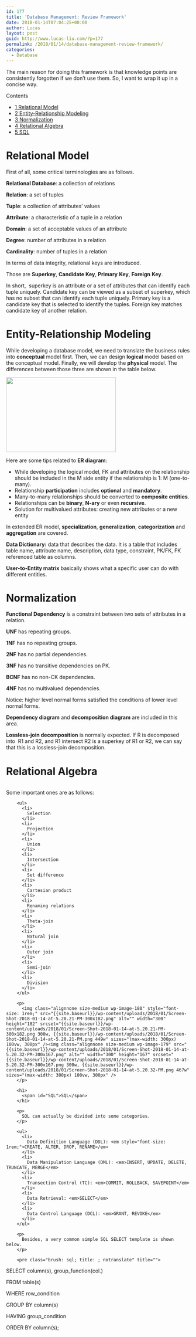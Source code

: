 ```yaml
---
id: 177
title: 'Database Management: Review Framework'
date: 2018-01-14T07:04:25+00:00
author: Lucas
layout: post
guid: http://www.lucas-liu.com/?p=177
permalink: /2018/01/14/database-management-review-framework/
categories:
  - Database
---
```

The main reason for doing this framework is that knowledge points are consistently forgotten if we don&#8217;t use them. So, I want to wrap it up in a concise way.

<div id="toc_container" class="no_bullets">
  <p class="toc_title">
    Contents
  </p>
  
  <ul class="toc_list">
    <li>
      <a href="#Relational_Model"><span class="toc_number toc_depth_1">1</span> Relational Model</a>
    </li>
    <li>
      <a href="#Entity-Relationship_Modeling"><span class="toc_number toc_depth_1">2</span> Entity-Relationship Modeling</a>
    </li>
    <li>
      <a href="#Normalization"><span class="toc_number toc_depth_1">3</span> Normalization</a>
    </li>
    <li>
      <a href="#Relational_Algebra"><span class="toc_number toc_depth_1">4</span> Relational Algebra</a>
    </li>
    <li>
      <a href="#SQL"><span class="toc_number toc_depth_1">5</span> SQL</a>
    </li>
  </ul>
</div>

# <span id="Relational_Model">Relational Model</span>

First of all, some critical terminologies are as follows.

**Relational Database**: a collection of relations

**Relation**: a set of tuples

**Tuple**: a collection of attributes&#8217; values

**Attribute**: a characteristic of a tuple in a relation

**Domain**: a set of acceptable values of an attribute

**Degree**: number of attributes in a relation

**Cardinality**: number of tuples in a relation

In terms of data integrity, relational keys are introduced.

Those are **Superkey**, **Candidate Key**, **Primary** **Key**, **Foreign** **Key**.

In short,  superkey is an attribute or a set of attributes that can identify each tuple uniquely. Candidate key can be viewed as a subset of superkey, which has no subset that can identify each tuple uniquely. Primary key is a candidate key that is selected to identify the tuples. Foreign key matches candidate key of another relation.

# <span id="Entity-Relationship_Modeling">Entity-Relationship Modeling</span>

While developing a database model, we need to translate the business rules into **conceptual** model first. Then, we can design **logical** model based on the conceptual model. Finally, we will develop the **physical** model. The differences between those three are shown in the table below.

<img class="alignnone size-medium wp-image-178" src="{{site.baseurl}}/wp-content/uploads/2018/01/Screen-Shot-2018-01-14-at-4.31.26-PM-300x204.png" alt="" width="300" height="204" srcset="{{site.baseurl}}/wp-content/uploads/2018/01/Screen-Shot-2018-01-14-at-4.31.26-PM-300x204.png 300w, {{site.baseurl}}/wp-content/uploads/2018/01/Screen-Shot-2018-01-14-at-4.31.26-PM.png 397w" sizes="(max-width: 300px) 100vw, 300px" /> 

Here are some tips related to **ER diagram**:

  * While developing the logical model, FK and attributes on the relationship should be included in the M side entity if the relationship is 1: M (one-to-many).
  * Relationship **participation** includes **optional** and **mandatory**.
  * Many-to-many relationships should be converted to **composite entities**.
  * Relationships can be **binary**, **N-ary** or even **recursive**.
  * Solution for multivalued attributes: creating new attributes or a new entity

In extended ER model, **specialization**, **generalization**, **categorization** and **aggregation** are covered.

**Data Dictionary:** data that describes the data. It is a table that includes table name, attribute name, description, data type, constraint, PK/FK, FK referenced table as columns.

**User-to-Entity matrix** basically shows what a specific user can do with different entities.

# <span id="Normalization">Normalization</span>

**Functional Dependency** is a constraint between two sets of attributes in a relation.

**UNF** has repeating groups.

**1NF** has no repeating groups.

**2NF** has no partial dependencies.

**3NF** has no transitive dependencies on PK.

**BCNF** has no non-CK dependencies.

**4NF** has no multivalued dependencies.

Notice: higher level normal forms satisfied the conditions of lower level normal forms.

**Dependency diagram** and **decomposition diagram** are included in this area.

**Lossless-join decomposition** is normally expected. If R is decomposed into  R1 and R2, and R1 intersect R2 is a superkey of R1 or R2, we can say that this is a lossless-join decomposition.

# <span id="Relational_Algebra">Relational Algebra</span>

<div class="page" title="Page 2">
  <div class="section">
    <div class="layoutArea">
      <div class="column">
        <p>
          Some important ones are as follows:
        </p>
        
        <ul>
          <li>
            Selection
          </li>
          <li>
            Projection
          </li>
          <li>
            Union
          </li>
          <li>
            Intersection
          </li>
          <li>
            Set difference
          </li>
          <li>
            Cartesian product
          </li>
          <li>
            Renaming relations
          </li>
          <li>
            Theta-join
          </li>
          <li>
            Natural join
          </li>
          <li>
            Outer join
          </li>
          <li>
            Semi-join
          </li>
          <li>
            Division
          </li>
        </ul>
        
        <p>
          <img class="alignnone size-medium wp-image-180" style="font-size: 1rem;" src="{{site.baseurl}}/wp-content/uploads/2018/01/Screen-Shot-2018-01-14-at-5.20.21-PM-300x182.png" alt="" width="300" height="182" srcset="{{site.baseurl}}/wp-content/uploads/2018/01/Screen-Shot-2018-01-14-at-5.20.21-PM-300x182.png 300w, {{site.baseurl}}/wp-content/uploads/2018/01/Screen-Shot-2018-01-14-at-5.20.21-PM.png 449w" sizes="(max-width: 300px) 100vw, 300px" /><img class="alignnone size-medium wp-image-179" src="{{site.baseurl}}/wp-content/uploads/2018/01/Screen-Shot-2018-01-14-at-5.20.32-PM-300x167.png" alt="" width="300" height="167" srcset="{{site.baseurl}}/wp-content/uploads/2018/01/Screen-Shot-2018-01-14-at-5.20.32-PM-300x167.png 300w, {{site.baseurl}}/wp-content/uploads/2018/01/Screen-Shot-2018-01-14-at-5.20.32-PM.png 467w" sizes="(max-width: 300px) 100vw, 300px" />
        </p>
        
        <h1>
          <span id="SQL">SQL</span>
        </h1>
        
        <p>
          SQL can actually be divided into some categories.
        </p>
        
        <ul>
          <li>
            Data Definition Language (DDL): <em style="font-size: 1rem;">CREATE, ALTER, DROP, RENAME</em>
          </li>
          <li>
            Data Manipulation Language (DML): <em>INSERT, UPDATE, DELETE, TRUNCATE, MERGE</em>
          </li>
          <li>
            Transection Control (TC): <em>COMMIT, ROLLBACK, SAVEPOINT</em>
          </li>
          <li>
            Data Retrieval: <em>SELECT</em>
          </li>
          <li>
            Data Control Language (DCL): <em>GRANT, REVOKE</em>
          </li>
        </ul>
        
        <p>
          Besides, a very common simple SQL SELECT template is shown below.
        </p>
        
        <pre class="brush: sql; title: ; notranslate" title="">

SELECT column(s), group_function(col.)

FROM table(s)

WHERE row_condition

GROUP BY column(s)

HAVING group_condition

ORDER BY column(s);

</pre>
      </div>
    </div>
  </div>
</div>